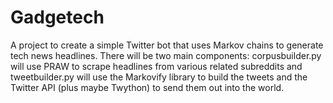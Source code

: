 # Gadgetech 
A project to create a simple Twitter bot that uses Markov chains to generate tech news headlines.
There will be two main components: corpusbuilder.py will use PRAW to scrape headlines from various related subreddits and tweetbuilder.py will use the Markovify library to build the tweets and the Twitter API (plus maybe Twython) to send them out into the world.